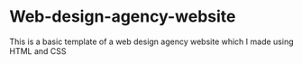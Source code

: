 # Web-design-agency-website
This is a basic template of a web design agency website which I made using HTML and CSS

